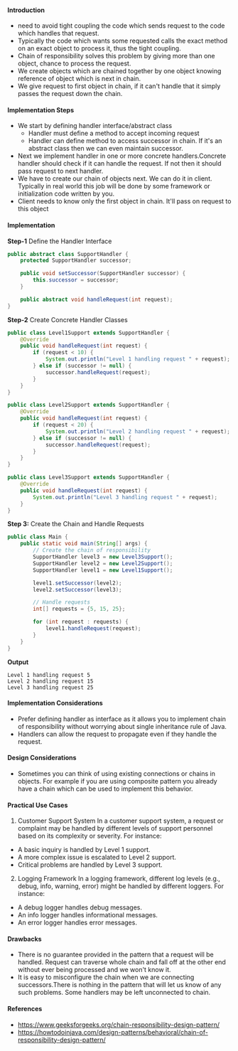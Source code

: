 #### Introduction
* need to avoid tight coupling the code which sends request to the code which handles that request.
* Typically the code which wants some requested calls the exact method on an exact object to process it, thus the tight coupling. 
* Chain of responsibility solves this problem by giving more than one object, chance to process the request.
* We create objects which are chained together by one object knowing reference of object which is next in chain. 
* We give request to first object in chain, if it can't handle that it simply passes the request down the chain.

#### Implementation Steps
* We start by defining handler interface/abstract class 
  * Handler must define a method to accept incoming request 
  * Handler can define method to access successor in chain. If it's an abstract class then we can even maintain successor.
* Next we implement handler in one or more concrete handlers.Concrete handler should check if it can handle the request. If not then it should pass request to next handler.
* We have to create our chain of objects next. We can do it in client. Typically in real world this job will be done by some framework or initialization code written by you.
* Client needs to know only the first object in chain. It'll pass on request to this object

#### Implementation

**Step-1** Define the Handler Interface

```java
public abstract class SupportHandler {
    protected SupportHandler successor;

    public void setSuccessor(SupportHandler successor) {
        this.successor = successor;
    }

    public abstract void handleRequest(int request);
}
```

**Step-2** Create Concrete Handler Classes

```java
public class Level1Support extends SupportHandler {
    @Override
    public void handleRequest(int request) {
        if (request < 10) {
            System.out.println("Level 1 handling request " + request);
        } else if (successor != null) {
            successor.handleRequest(request);
        }
    }
}

public class Level2Support extends SupportHandler {
    @Override
    public void handleRequest(int request) {
        if (request < 20) {
            System.out.println("Level 2 handling request " + request);
        } else if (successor != null) {
            successor.handleRequest(request);
        }
    }
}

public class Level3Support extends SupportHandler {
    @Override
    public void handleRequest(int request) {
        System.out.println("Level 3 handling request " + request);
    }
}
```

**Step 3:** Create the Chain and Handle Requests

```java
public class Main {
    public static void main(String[] args) {
        // Create the chain of responsibility
        SupportHandler level3 = new Level3Support();
        SupportHandler level2 = new Level2Support();
        SupportHandler level1 = new Level1Support();

        level1.setSuccessor(level2);
        level2.setSuccessor(level3);

        // Handle requests
        int[] requests = {5, 15, 25};

        for (int request : requests) {
            level1.handleRequest(request);
        }
    }
}
```

**Output**

```
Level 1 handling request 5
Level 2 handling request 15
Level 3 handling request 25
```

#### Implementation Considerations
* Prefer defining handler as interface as it allows you to implement chain of responsibility without worrying about single inheritance rule of Java.
* Handlers can allow the request to propagate even if they handle the request. 

#### Design Considerations
* Sometimes you can think of using existing connections or chains in objects. For example if you are using composite pattern you already have a chain which can be used to implement this behavior.

#### Practical Use Cases

1. Customer Support System
In a customer support system, a request or complaint may be handled by different levels of support personnel based on its complexity or severity. For instance:

* A basic inquiry is handled by Level 1 support.
* A more complex issue is escalated to Level 2 support.
* Critical problems are handled by Level 3 support.

2. Logging Framework
In a logging framework, different log levels (e.g., debug, info, warning, error) might be handled by different loggers. For instance:

* A debug logger handles debug messages.
* An info logger handles informational messages.
* An error logger handles error messages.

#### Drawbacks
* There is no guarantee provided in the pattern that a request will be handled. Request can traverse whole chain and fall off at the other end without ever being processed and we won't know it. 
* It is easy to misconfigure the chain when we are connecting successors.There is nothing in the pattern that will let us know of any such problems. Some handlers may be left unconnected to chain.


#### References
* https://www.geeksforgeeks.org/chain-responsibility-design-pattern/
* https://howtodoinjava.com/design-patterns/behavioral/chain-of-responsibility-design-pattern/


